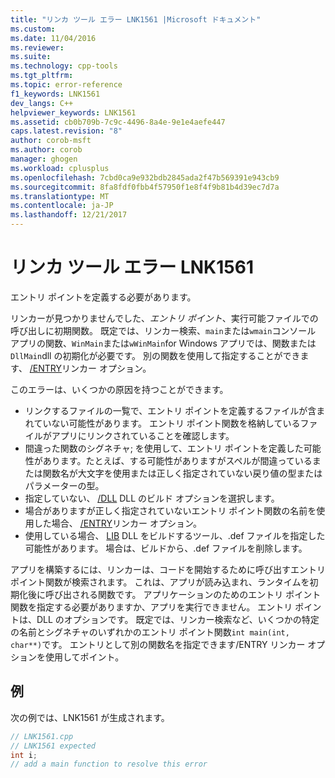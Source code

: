 ```yaml
---
title: "リンカ ツール エラー LNK1561 |Microsoft ドキュメント"
ms.custom: 
ms.date: 11/04/2016
ms.reviewer: 
ms.suite: 
ms.technology: cpp-tools
ms.tgt_pltfrm: 
ms.topic: error-reference
f1_keywords: LNK1561
dev_langs: C++
helpviewer_keywords: LNK1561
ms.assetid: cb0b709b-7c9c-4496-8a4e-9e1e4aefe447
caps.latest.revision: "8"
author: corob-msft
ms.author: corob
manager: ghogen
ms.workload: cplusplus
ms.openlocfilehash: 7cbd0ca9e932bdb2845ada2f47b569391e943cb9
ms.sourcegitcommit: 8fa8fdf0fbb4f57950f1e8f4f9b81b4d39ec7d7a
ms.translationtype: MT
ms.contentlocale: ja-JP
ms.lasthandoff: 12/21/2017
---
```

# <a name="linker-tools-error-lnk1561"></a>リンカ ツール エラー LNK1561
エントリ ポイントを定義する必要があります。  
  
リンカーが見つかりませんでした、*エントリ ポイント*、実行可能ファイルでの呼び出しに初期関数。 既定では、リンカー検索、`main`または`wmain`コンソール アプリの関数、`WinMain`または`wWinMain`for Windows アプリでは、関数または`DllMain`dll の初期化が必要です。 別の関数を使用して指定することができます、 [/ENTRY](../../build/reference/entry-entry-point-symbol.md)リンカー オプション。  
  
このエラーは、いくつかの原因を持つことができます。  
-   リンクするファイルの一覧で、エントリ ポイントを定義するファイルが含まれていない可能性があります。 エントリ ポイント関数を格納しているファイルがアプリにリンクされていることを確認します。  
-   間違った関数のシグネチャ; を使用して、エントリ ポイントを定義した可能性があります。たとえば、する可能性がありますがスペルが間違っているまたは関数名が大文字を使用または正しく指定されていない戻り値の型またはパラメーターの型。  
-   指定していない、 [/DLL](../../build/reference/dll-build-a-dll.md) DLL のビルド オプションを選択します。  
-   場合がありますが正しく指定されていないエントリ ポイント関数の名前を使用した場合、 [/ENTRY](../../build/reference/entry-entry-point-symbol.md)リンカー オプション。  
-   使用している場合、 [LIB](../../build/reference/lib-reference.md) DLL をビルドするツール、.def ファイルを指定した可能性があります。 場合は、ビルドから、.def ファイルを削除します。    
  
アプリを構築するには、リンカーは、コードを開始するために呼び出すエントリ ポイント関数が検索されます。 これは、アプリが読み込まれ、ランタイムを初期化後に呼び出される関数です。 アプリケーションのためのエントリ ポイント関数を指定する必要がありますか、アプリを実行できません。 エントリ ポイントは、DLL のオプションです。 既定では、リンカー検索など、いくつかの特定の名前とシグネチャのいずれかのエントリ ポイント関数`int main(int, char**)`です。 エントリとして別の関数名を指定できます/ENTRY リンカー オプションを使用してポイント。  
  
## <a name="example"></a>例  
 次の例では、LNK1561 が生成されます。  
  
```cpp  
// LNK1561.cpp  
// LNK1561 expected  
int i;  
// add a main function to resolve this error  
```